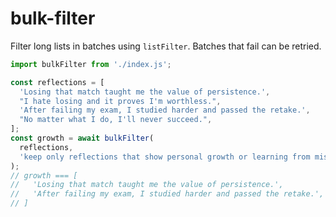 # bulk-filter

Filter long lists in batches using `listFilter`. Batches that fail can be retried.

```javascript
import bulkFilter from './index.js';

const reflections = [
  'Losing that match taught me the value of persistence.',
  "I hate losing and it proves I'm worthless.",
  'After failing my exam, I studied harder and passed the retake.',
  "No matter what I do, I'll never succeed.",
];
const growth = await bulkFilter(
  reflections,
  'keep only reflections that show personal growth or learning from mistakes'
);
// growth === [
//   'Losing that match taught me the value of persistence.',
//   'After failing my exam, I studied harder and passed the retake.',
// ]
```
